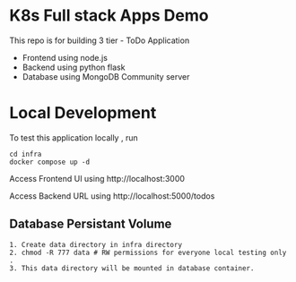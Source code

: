 # K8s Full stack Apps Demo

This repo is for building 3 tier - ToDo Application 
* Frontend using node.js
* Backend using python flask 
* Database using MongoDB Community server 

# Local Development
To test this application locally , run 
```
cd infra
docker compose up -d
```
Access Frontend UI using http://localhost:3000

Access Backend URL using http://localhost:5000/todos 

## Database Persistant Volume 
```
1. Create data directory in infra directory 
2. chmod -R 777 data # RW permissions for everyone local testing only . 
3. This data directory will be mounted in database container. 

```

